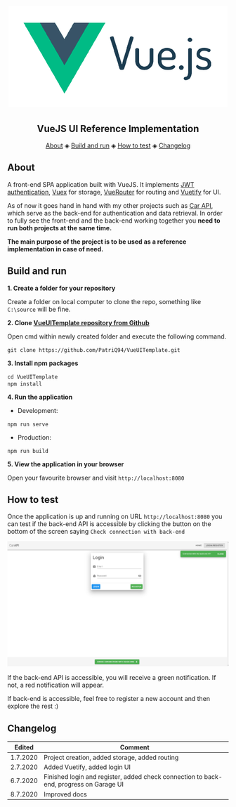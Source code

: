 <h1 align="center">
  <img src="docsImages/vuejs.png"></a>
</h1>

<h2 align="center">VueJS UI Reference Implementation</h2>

<p align="center">
  <a href="#about">About</a> ◈
  <a href="#build-and-run">Build and run</a> ◈
  <a href="#how-to-test">How to test</a> ◈
  <a href="#changelog">Changelog</a>
</p>

## About

A front-end SPA application built with VueJS. It implements [JWT authentication](https://jwt.io/), [Vuex](https://vuex.vuejs.org/guide/) for storage, [VueRouter](https://router.vuejs.org/) for routing and [Vuetify](https://vuetifyjs.com/en/) for UI.

As of now it goes hand in hand with my other projects such as
[Car API](https://github.com/PatriQ94/CarAPITemplate), which serve as the back-end for authentication and data retrieval. In order to fully see the front-end and the back-end working together you **need to run both projects at the same time.**

**The main purpose of the project is to be used as a reference implementation in case of need.**

## Build and run

**1. Create a folder for your repository**

Create a folder on local computer to clone the repo, something like `C:\source` will be fine.

**2. Clone [VueUITemplate repository from Github](https://github.com/PatriQ94/VueUITemplate.git)**

Open cmd within newly created folder and execute the following command.

```console
git clone https://github.com/PatriQ94/VueUITemplate.git
```

**3. Install npm packages**

```console
cd VueUITemplate
npm install
```

**4. Run the application**

- Development:

```
npm run serve
```

- Production:

```
npm run build
```

**5. View the application in your browser**

Open your favourite browser and visit `http://localhost:8080`

## How to test

Once the application is up and running on URL `http://localhost:8080` you can test if the back-end API is accessible by clicking the button on the bottom of the screen saying `Check connection with back-end`

![Connection](docsImages/checkConnection.png)

If the back-end API is accessible, you will receive a green notification. If not, a red notification will appear.

If back-end is accessible, feel free to register a new account and then explore the rest :)

## Changelog

| Edited   | Comment                                                                                |
| -------- | -------------------------------------------------------------------------------------- |
| 1.7.2020 | Project creation, added storage, added routing                                         |
| 2.7.2020 | Added Vuetify, added login UI                                                          |
| 6.7.2020 | Finished login and register, added check connection to back-end, progress on Garage UI |
| 8.7.2020 | Improved docs                                                                          |
